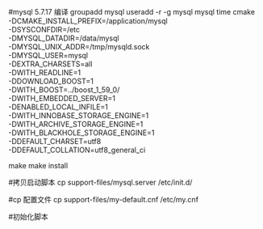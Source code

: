 #mysql 5.7.17   编译 
groupadd mysql
useradd -r -g mysql mysql
time cmake \
-DCMAKE_INSTALL_PREFIX=/application/mysql \
-DSYSCONFDIR=/etc \
-DMYSQL_DATADIR=/data/mysql \
-DMYSQL_UNIX_ADDR=/tmp/mysqld.sock \
-DMYSQL_USER=mysql \
-DEXTRA_CHARSETS=all  \
-DWITH_READLINE=1 \
-DDOWNLOAD_BOOST=1 \
-DWITH_BOOST=../boost_1_59_0/ \
-DWITH_EMBEDDED_SERVER=1 \
-DENABLED_LOCAL_INFILE=1 \
-DWITH_INNOBASE_STORAGE_ENGINE=1 \
-DWITH_ARCHIVE_STORAGE_ENGINE=1 \
-DWITH_BLACKHOLE_STORAGE_ENGINE=1 \
-DDEFAULT_CHARSET=utf8  \
-DDEFAULT_COLLATION=utf8_general_ci 

make 
make install 


#拷贝启动脚本
cp support-files/mysql.server  /etc/init.d/

#cp 配置文件
cp support-files/my-default.cnf /etc/my.cnf

#初始化脚本


